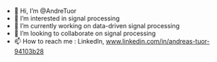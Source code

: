 - 👋 Hi, I’m @AndreTuor
- 👀 I’m interested in signal processing
- 🌱 I’m currently working on data-driven signal processing
- 💞️ I’m looking to collaborate on signal processing
- 📫 How to reach me : LinkedIn, www.linkedin.com/in/andreas-tuor-94103b28

<!---
AndreTuor/AndreTuor is a ✨ special ✨ repository because its `README.md` (this file) appears on your GitHub profile.
You can click the Preview link to take a look at your changes.
--->
